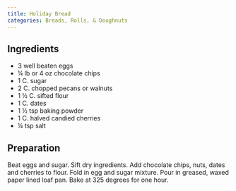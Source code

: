 ```yaml
---
title: Holiday Bread
categories: Breads, Rolls, & Doughnuts
---
```


## Ingredients

- 3 well beaten eggs
- ¼ lb or 4 oz chocolate chips
- 1 C. sugar
- 2 C. chopped pecans or walnuts
- 1 ½ C. sifted flour
- 1 C. dates
- 1 ½ tsp baking powder
- 1 C. halved candied cherries
- ¼ tsp salt

## Preparation

Beat eggs and sugar.  Sift dry ingredients.  Add chocolate chips, nuts, dates and cherries to flour.  Fold in egg and sugar mixture.  Pour in greased, waxed paper lined loaf pan.  Bake at 325 degrees for one hour.

